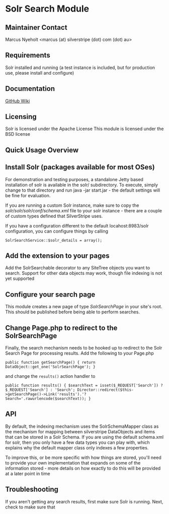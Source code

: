 Solr Search Module
==================

Maintainer Contact
------------------
Marcus Nyeholt
<marcus (at) silverstripe (dot) com (dot) au>

Requirements
------------
Solr installed and running (a test instance is included, but for production
use, please install and configure)

Documentation
-------------
[GitHub Wiki](http://wiki.github.com/nyeholt/silverstripe-solr)

Licensing
-----------------------------------------------
Solr is licensed under the Apache License
This module is licensed under the BSD license

Quick Usage Overview
-----------------------------------------------

## Install Solr (packages available for most OSes)

For demonstration and testing purposes, a standalone Jetty based
installation of solr is available in the solr/ subdirectory. To execute,
simply change to that directory and run java -jar start.jar - the default
settings will be fine for evaluation.

If you are running a custom Solr instance, make sure to copy the
*solr/solr/solr/conf/schema.xml* file to your solr instance - there are
a couple of custom types defined that SilverStripe uses. 

If you have a configuration different to the default locahost:8983/solr
configuration, you can configure things by calling

`SolrSearchService::$solr_details = array();`

## Add the extension to your pages

Add the SolrSearchable decorator to any SiteTree objects you want to search.
Support for other data objects may work, though file indexing is not yet
supported

## Configure your search page

This module creates a new page of type _SolrSearchPage_ in your site's root.
This should be published before being able to perform searches.

## Change Page.php to redirect to the SolrSearchPage

Finally, the search mechanism needs to be hooked up to redirect to the Solr
Search Page for processing results. Add the following to your Page.php

`
	public function getSearchPage() {
		return DataObject::get_one('SolrSearchPage');
	}
`

and change the `results()` action handler to

`
	public function results() {
		$searchText = isset($_REQUEST['Search']) ? $_REQUEST['Search'] : 'Search';
		Director::redirect($this->getSearchPage()->Link('results').'?Search='.rawurlencode($searchText));
	}
`

API
---

By default, the indexing mechanism uses the SolrSchemaMapper class as the 
mechanism for mapping between silverstripe DataObjects and items that can 
be stored in a Solr Schema. If you are using the default schema.xml for solr, 
then you only have a few data types you can play with, which explains why
the default mapper class only indexes a few properties. 

To improve this, or be more specific with how things are stored, you'll 
need to provide your own implementation that expands on some of the
information stored - more details on how exactly to do this will be
provided at a later point in time


Troubleshooting
---------------

If you aren't getting any search results, first make sure Solr is running. Next, check to make sure that
